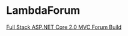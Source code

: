 # LambdaForum
[Full Stack ASP.NET Core 2.0 MVC Forum Build](https://www.youtube.com/playlist?list=PL3_YUnRN3Uhiz2HomrXKcaEW6b3pDhKTX)


